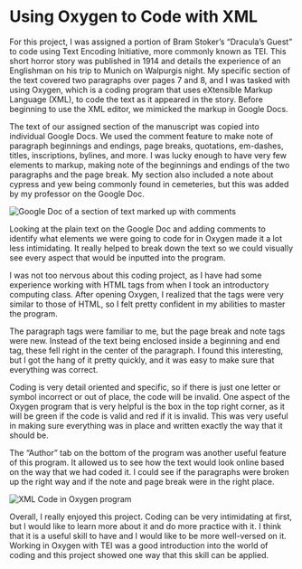 # Using Oxygen to Code with XML
For this project, I was assigned a portion of Bram Stoker’s “Dracula’s Guest” to code using Text Encoding Initiative, more commonly known as TEI. This short horror story was published in 1914 and details the experience of an Englishman on his trip to Munich on Walpurgis night. My specific section of the text covered two paragraphs over pages 7 and 8, and I was tasked with using Oxygen, which is a coding program that uses eXtensible Markup Language (XML), to code the text as it appeared in the story. Before beginning to use the XML editor, we mimicked the markup in Google Docs.

The text of our assigned section of the manuscript was copied into individual Google Docs. We used the comment feature to make note of paragraph beginnings and endings, page breaks, quotations, em-dashes, titles, inscriptions, bylines, and more. I was lucky enough to have very few elements to markup, making note of the beginnings and endings of the two paragraphs and the page break. My section also included a note about cypress and yew being commonly found in cemeteries, but this was added by my professor on the Google Doc. 
  
![Google Doc of a section of text marked up with comments](https://maggieflan18.github.io/Maggie-Flanagan/images/GoogleDocMarkup.jpg)

Looking at the plain text on the Google Doc and adding comments to identify what elements we were going to code for in Oxygen made it a lot less intimidating. It really helped to break down the text so we could visually see every aspect that would be inputted into the program.
  
I was not too nervous about this coding project, as I have had some experience working with HTML tags from when I took an introductory computing class. After opening Oxygen, I realized that the tags were very similar to those of HTML, so I felt pretty confident in my abilities to master the program. 

The paragraph tags were familiar to me, but the page break and note tags were new. Instead of the text being enclosed inside a beginning and end tag, these fell right in the center of the paragraph. I found this interesting, but I got the hang of it pretty quickly, and it was easy to make sure that everything was correct. 
  
Coding is very detail oriented and specific, so if there is just one letter or symbol incorrect or out of place, the code will be invalid. One aspect of the Oxygen program that is very helpful is the box in the top right corner, as it will be green if the code is valid and red if it is invalid. This was very useful in making sure everything was in place and written exactly the way that it should be. 

The “Author” tab on the bottom of the program was another useful feature of this program. It allowed us to see how the text would look online based on the way that we had coded it. I could see if the paragraphs were broken up the right way and if the note and page break were in the right place. 

![XML Code in Oxygen program](https://maggieflan18.github.io/Maggie-Flanagan/images/TEICodeFinal.jpg)

Overall, I really enjoyed this project. Coding can be very intimidating at first, but I would like to learn more about it and do more practice with it. I think that it is a useful skill to have and I would like to be more well-versed on it. Working in Oxygen with TEI was a good introduction into the world of coding and this project showed one way that this skill can be applied.
